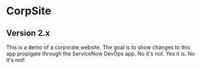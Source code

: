 # CorpSite

## Version 2.x

This is a demo of a corporate website.  The goal is to show changes to this app propigate through the ServiceNow DevOps app.
No it's not. 
Yes it is.
No it's not!

